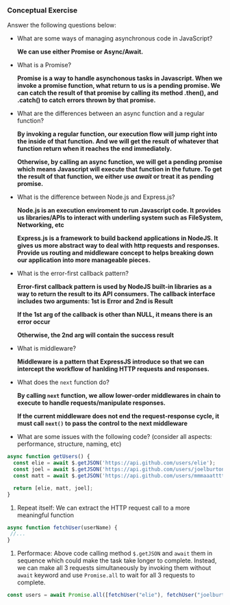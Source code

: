 ### Conceptual Exercise

Answer the following questions below:

- What are some ways of managing asynchronous code in JavaScript?
  
  **We can use either Promise or Async/Await.**

- What is a Promise?

  **Promise is a way to handle asynchonous tasks in Javascript. When we invoke a promise function, what return to us is a pending promise. We can catch the result of that promise by calling its method .then(), and .catch() to catch errors thrown by that promise.** 

- What are the differences between an async function and a regular function?

  **By invoking a regular function, our execution flow will jump right into the inside of that function. And we will get the result of whatever that function return when it reaches the end immediately.**

  **Otherwise, by calling an async function, we will get a pending promise which means Javascript will execute that function in the future. To get the result of that function, we either use *await* or treat it as pending promise.**

- What is the difference between Node.js and Express.js?

  **Node.js is an execution enviroment to run Javascript code. It provides us libraries/APIs to interact with underling system such as FileSystem, Networking, etc**

  **Express.js is a framework to build backend applications in NodeJS. It gives us more abstract way to deal with http requests and responses. Provide us routing and middleware concept to helps breaking down our application into more manageable pieces.**

- What is the error-first callback pattern?

  **Error-first callback pattern is used by NodeJS built-in libraries as a way to return the result to its API consumers. The callback interface includes two arguments: 1st is Error and 2nd is Result**

  **If the 1st arg of the callback is other than NULL, it means there is an error occur**

  **Otherwise, the 2nd arg will contain the success result**

- What is middleware?

  **Middleware is a pattern that ExpressJS introduce so that we can intercept the workflow of hanlding HTTP requests and responses.**

- What does the `next` function do?

  **By calling `next` function, we allow lower-order middlewares in chain to execute to handle requests/manipulate responses.**

  **If the current middleware does not end the request-response cycle, it must call `next()` to pass the control to the next middleware**

- What are some issues with the following code? (consider all aspects: performance, structure, naming, etc)

```js
async function getUsers() {
  const elie = await $.getJSON('https://api.github.com/users/elie');
  const joel = await $.getJSON('https://api.github.com/users/joelburton');
  const matt = await $.getJSON('https://api.github.com/users/mmmaaatttttt');

  return [elie, matt, joel];
}
```

  1. Repeat itself: We can extract the HTTP request call to a more meaningful function 

```js
async function fetchUser(userName) {
 //...
}
```

  1. Performace: Above code calling  method `$.getJSON` and `await` them in sequence which could make the task take longer to complete. Instead, we can make all 3 requests simultaneously by invoking them without `await` keyword and use `Promise.all` to wait for all 3 requests to complete.

```js
const users = await Promise.all([fetchUser("elie"), fetchUser("joelburton"), fetchUser("matt")])
```